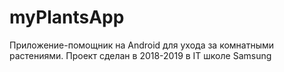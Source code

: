 # myPlantsApp
Приложение-помощник на Android для ухода за комнатными растениями. Проект сделан в 2018-2019 в IT школе Samsung


